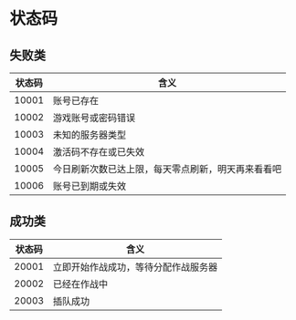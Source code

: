 # 状态码

## 失败类

| 状态码   | 含义                        |
|-------|---------------------------|
| 10001 | 账号已存在                     |
| 10002 | 游戏账号或密码错误                 |
| 10003 | 未知的服务器类型                  |
| 10004 | 激活码不存在或已失效                |
| 10005 | 今日刷新次数已达上限，每天零点刷新，明天再来看看吧 |
| 10006 | 账号已到期或失效                  |

## 成功类

| 状态码   | 含义                 |
|-------|--------------------|
| 20001 | 立即开始作战成功，等待分配作战服务器 |
| 20002 | 已经在作战中             |
| 20003 | 插队成功               |

